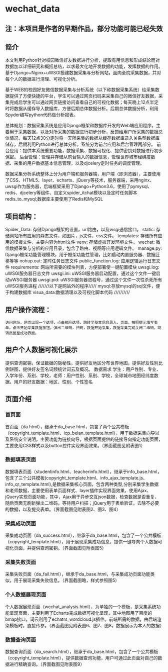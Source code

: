 # wechat_data
## 注：本项目是作者的早期作品，部分功能可能已经失效

## 简介
本文利用Python针对校园微信好友数据进行分析，提取有用信息和形成结论而对数据加以详细研究和概括总结，以求最大化地开发数据的功能，发挥数据的作用。基于Django+Nginx+uWSGI搭建数据采集与分析网站，面向全院采集数据，并对每个人的数据进行清理、可视化分析。

基于WEB的校园好友微信数据采集与分析系统（以下称数据采集系统）给采集数据提供了方便快捷的平台，学生可以通过网页扫码来采集自己的微信好友数据，采集完成后学生可以通过网页链接访问查看自己的可视化数据；每天晚上12点半定时将数据从缓存导入数据库，方便后期总体数据分析。后期总体数据分析，利用Spyder编写python代码做分析报表。

总体规划：数据采集系统是应用Django框架和数据库开发的Web端应用程序，主要用于采集数据，以及对所采集的数据进行初步分析，反馈给用户所采集的数据总体情况，每天12点30分定时将一天所采集的数据从缓存数据库录入关系型数据库储存，后期利用Python进行总体分析。系统分为前台应用和后台管理两部分。
前台应用：提供本系统重要功能，数据采集、数据可视化、提供密钥对数据进行初步保密。
后台管理：管理并存储从前台输入的数据信息，管理世界城市经纬度数据、采集的用户数据基本信息管理，以及djcelery定时任务的调度管理。

数据采集分析系统整体上分为用户端和服务器端，用户端（即浏览器），主要使用了CSS、HTML5、layer、echarts、jQuery等技术，服务器端，采用nginx、uwsgi作为服务器，后端框架采用了Django+Python3.6，使用了pymysql、redis、djcelery等组件、自定义spider_itchat模块以及定时任务脚本redis_to_mysql;数据库主要使用了Redis和MySQL

## 项目结构：
Spider_Data: 存储Django框架的设置，url路由，以及wsgi通信接口。
static: 存储网站所有应用的静态文件，如图片，js文件，css文件。
templates: 存储所有应用的模板文件，主要内容为html文件
venv: 存储虚拟开发环境文件。
wechat: 微信数据采集与分析的应用目录，包含了路由、视图等应用逻辑文件。
manage.py: Django框架功能管理模块，用于框架功能性管理，比如启动内置服务器、数据迁移等等
nohup.out: 定时任务日志文件
public_function.log: 应用逻辑运行日志文件
requirements: 网站所需要的模块列表，方便部署使一键配置模块
uwsgi.log: uWSGI服务器日志文件
uwsgi.ini: uWSGI服务器启动配置，通过这个文件一键启动uWSGI服务器
uwsgi.pid: uWSGI服务器进程号，通过这个文件一次性杀死所有uWSGI服务进程
///////以下是网站外的程序/////
mysql:存放mysql的sql文件，便于构建数据库
visua_data:数据清理以及可视化脚本代码
//////////




## 用户操作流程：
	访问网址，网页出现一个选项，点击相应选项，跳转至基本信息录入，页面，按照提示填写表单，点击开始采集数据按钮，弹出二维码，扫码，数据开始采集，数据采集完成关闭二维码，跳转页面至成功界面。
## 用户个人数据可视化展示
提供查询密钥，保证数据的隐秘性，提供好友地区分布世界地图，提供好友性别比例饼图，提供好友签名词频统计词云及概况。
数据需求
学生：用户性别、专业、入学年份、系别、学校，老师：用户性别、系别、学校，全球城市地图经纬度数据，用户的好友数据：地区、性别、个性签名

## 页面介绍
### 首页面
首页面（da.html），继承于da_base.html，包含了两个公共模板（copyright_template.html、icp_beian_template.html），用于数据采集向导以及系统安全说明，主要功能为链接向导，根据页面提供的链接导向指定功能页面，主要使用CSS样式以及button控件实现界面效果。（界面截图见附表图1）

### 数据填表页面
数据填表页面（studentinfo.html、teacherinfo.html），继承于info_base.html，包含了三个公共模板(copyright_template.html、info_ajax_template.js、info_qr_template.html),是数据采集核心页面，包含两种类型,分别采集学生数据和老师数据，主要使用表单页面样式、layer插件实现界面效果，使用Ajax、jQuery实现页面功能，其中，Ajax用于异步交互json数据，检查数据是否重复，随后页面无刷新弹出二维码，等待用户扫描；jQuery用于表单验证，去除不必要的数据，以及提交表单。（界面截图见附表图2、图3、图4）

### 采集成功页面
采集成功页面（da_success.html），继承于da_base.html，包含了一个公共模板（copyright_template.html），用于展现采集成功信息，提供一键导向个人数据可视化页面，并提供查询密钥。（界面截图见附表图5）

### 采集失败页面
采集失败页面（da_fail.html），继承于da_base.html，与采集成功页面功能类似，用于展现采集失败信息。（界面截图略，样式参照图5）

### 个人数据展现页面
个人数据展现页面（wechat_analysis.html），为单独的一个模板，是采集系统功能呈现页面，主要利用了Echarts完成数据可视化呈现，其中地图用了百度的bmap接口，词云利用了echatrs_wordcloud.js插件。前端所需的数据，由后端渲染模板时，直接传参。（界面截图见附表图6、图7、图8，数据展示为本人的数据）

### 数据查询页面
数据查询页面（da_search.html），继承于da_base.html，包含了一个公共模板（copyright_template.html），提供数据查询功能，用户可通过此页面对自己的数据进行精确查询。（界面截图见附表图9）